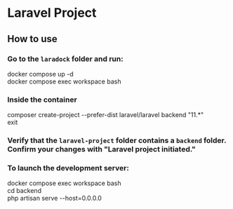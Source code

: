# Laravel Project

## How to use

### Go to the `laradock` folder and run:

docker compose up -d  
docker compose exec workspace bash  

### Inside the container

composer create-project --prefer-dist laravel/laravel backend "11.*"  
exit  

### Verify that the `laravel-project` folder contains a `backend` folder. Confirm your changes with "Laravel project initiated."

### To launch the development server:

docker compose exec workspace bash  
cd backend  
php artisan serve --host=0.0.0.0  
